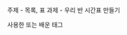 주제 - 목록, 표
과제 - 우리 반 시간표 만들기

사용한 또는 배운 태그
<style> _<head> 부분에 사용하는 태그, html 문서의 스타일을 지정할 수 있다.
<table> _표를 구현하는 태그.
<caption> _<table> 태그의 하위 태그. 표의 이름을 지정한다.
<col> _열을 지정하는 태그.
<thead>, <tbody>, <tfoot> _ 위치 태그. 시각 장애인의 편리를 위해 사용하는 경우가 많다.
<tr>, <td> 등 _ 행을 지정하고 행 안의 내용을 지정하는 태그.

<li> _리스트 안 내용을 구현하는 태그.
<ol> _순서가 있는 리스트를 구현하는 태그.
<ul> _ 순서가 없는 리스트를 구현하는 태그.